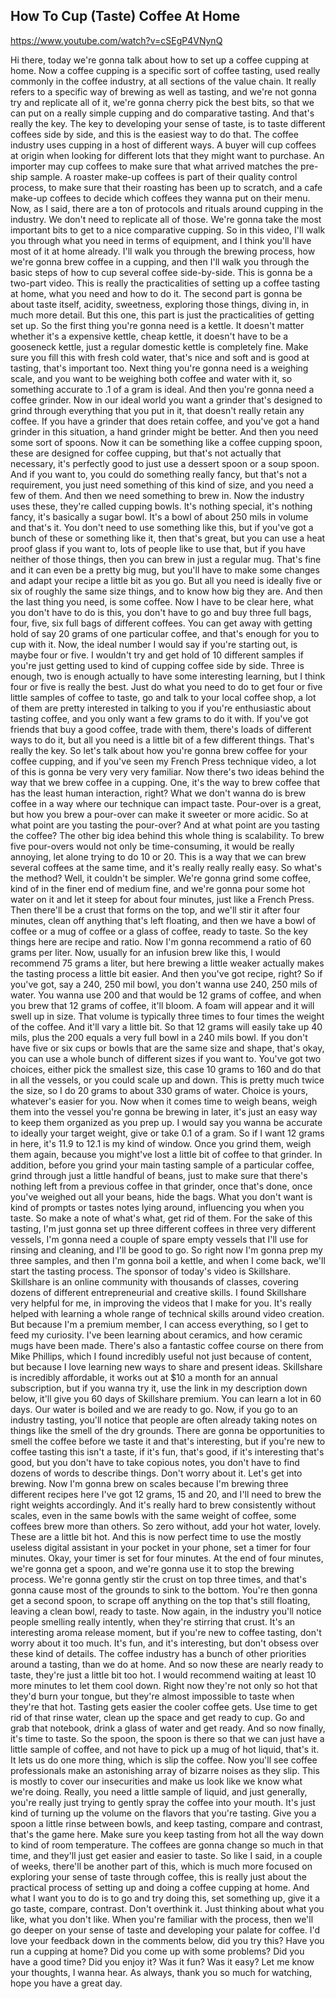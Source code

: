 ## How To Cup (Taste) Coffee At Home

<https://www.youtube.com/watch?v=cSEgP4VNynQ>

Hi there, today we're gonna talk about
how to set up a coffee cupping at home.
Now a coffee cupping is a
specific sort of coffee tasting,
used really commonly
in the coffee industry,
at all sections of the value chain.
It really refers to a specific way
of brewing as well as tasting,
and we're not gonna try
and replicate all of it,
we're gonna cherry pick the best bits,
so that we can put on
a really simple cupping
and do comparative tasting.
And that's really the key.
The key to developing your sense of taste,
is to taste different
coffees side by side,
and this is the easiest way to do that.
The coffee industry uses cupping
in a host of different ways.
A buyer will cup coffees at origin
when looking for different lots
that they might want to purchase.
An importer may cup
coffees to make sure that
what arrived matches the pre-ship sample.
A roaster make-up coffees
is part of their quality control process,
to make sure that their
roasting has been up to scratch,
and a cafe make-up coffees
to decide which coffees
they wanna put on their menu.
Now, as I said, there are a
ton of protocols and rituals
around cupping in the industry.
We don't need to replicate all of those.
We're gonna take the most important bits
to get to a nice comparative cupping.
So in this video, I'll walk you through
what you need in terms of equipment,
and I think you'll have
most of it at home already.
I'll walk you through the brewing process,
how we're gonna brew coffee in a cupping,
and then I'll walk you
through the basic steps
of how to cup several coffee side-by-side.
This is gonna be a two-part video.
This is really the practicalities
of setting up a coffee tasting at home,
what you need and how to do it.
The second part is gonna
be about taste itself,
acidity, sweetness,
exploring those things,
diving in, in much more detail.
But this one, this part is just
the practicalities of getting set up.
So the first thing you're
gonna need is a kettle.
It doesn't matter whether
it's a expensive kettle,
cheap kettle, it doesn't have
to be a gooseneck kettle,
just a regular domestic
kettle is completely fine.
Make sure you fill this
with fresh cold water,
that's nice and soft
and is good at tasting,
that's important too.
Next thing you're gonna
need is a weighing scale,
and you want to be weighing
both coffee and water with it,
so something accurate to
.1 of a gram is ideal.
And then you're gonna
need a coffee grinder.
Now in our ideal world you want a grinder
that's designed to grind through
everything that you put in it,
that doesn't really retain any coffee.
If you have a grinder
that does retain coffee,
and you've got a hand
grinder in this situation,
a hand grinder might be better.
And then you need some sort of spoons.
Now it can be something
like a coffee cupping spoon,
these are designed for coffee cupping,
but that's not actually that necessary,
it's perfectly good to just use
a dessert spoon or a soup spoon.
And if you want to, you could
do something really fancy,
but that's not a requirement,
you just need something
of this kind of size,
and you need a few of them.
And then we need something to brew in.
Now the industry uses these,
they're called cupping bowls.
It's nothing special, it's nothing fancy,
it's basically a sugar bowl.
It's a bowl of about 250
mils in volume and that's it.
You don't need to use something like this,
but if you've got a bunch of
these or something like it,
then that's great, but you can use
a heat proof glass if you want to,
lots of people like to use that,
but if you have neither of those things,
then you can brew in just a regular mug.
That's fine and it can
even be a pretty big mug,
but you'll have to make some changes
and adapt your recipe
a little bit as you go.
But all you need is ideally five or six
of roughly the same size things,
and to know how big they are.
And then the last thing
you need, is some coffee.
Now I have to be clear here,
what you don't have to do is this,
you don't have to go
and buy three full bags,
four, five, six full bags
of different coffees.
You can get away with getting hold of say
20 grams of one particular coffee,
and that's enough for you to cup with it.
Now, the ideal number I would
say if you're starting out,
is maybe four or five.
I wouldn't try and get hold
of 10 different samples
if you're just getting used
to kind of cupping coffee side by side.
Three is enough, two is enough
actually to have some
interesting learning,
but I think four or
five is really the best.
Just do what you need to do
to get four or five little
samples of coffee to taste,
go and talk to your local coffee shop,
a lot of them are pretty
interested in talking to you
if you're enthusiastic
about tasting coffee,
and you only want a few
grams to do it with.
If you've got friends
that buy a good coffee,
trade with them, there's loads
of different ways to do it,
but all you need is a little
bit of a few different things.
That's really the key.
So let's talk about how
you're gonna brew coffee
for your coffee cupping,
and if you've seen my French
Press technique video,
a lot of this is gonna be
very very very familiar.
Now there's two ideas behind the way
that we brew coffee in a cupping.
One, it's the way to brew coffee
that has the least human
interaction, right?
What we don't wanna do is brew coffee
in a way where our
technique can impact taste.
Pour-over is a great, but
how you brew a pour-over
can make it sweeter or more acidic.
So at what point are you
tasting the pour-over?
And at what point are
you tasting the coffee?
The other big idea behind this
whole thing is scalability.
To brew five pour-overs would
not only be time-consuming,
it would be really annoying,
let alone trying to do 10 or 20.
This is a way that we can brew
several coffees at the same time,
and it's really really really easy.
So what's the method?
Well, it couldn't be simpler.
We're gonna grind some coffee,
kind of in the finer end of medium fine,
and we're gonna pour some hot water on it
and let it steep for about four minutes,
just like a French Press.
Then there'll be a crust
that forms on the top,
and we'll stir it after four minutes,
clean off anything that's left floating,
and then we have a bowl of coffee
or a mug of coffee or a glass
of coffee, ready to taste.
So the key things here
are recipe and ratio.
Now I'm gonna recommend a
ratio of 60 grams per liter.
Now, usually for an
infusion brew like this,
I would recommend 75 grams a liter,
but here brewing a little weaker
actually makes the tasting
process a little bit easier.
And then you've got recipe, right?
So if you've got, say a 240, 250 mil bowl,
you don't wanna use
240, 250 mils of water.
You wanna use 200 and that
would be 12 grams of coffee,
and when you brew that 12
grams of coffee, it'll bloom.
A foam will appear and
it will swell up in size.
That volume is typically
three times to four times
the weight of the coffee.
And it'll vary a little bit.
So that 12 grams will
easily take up 40 mils,
plus the 200 equals a very
full bowl in a 240 mils bowl.
If you don't have five
or six cups or bowls
that are the same size
and shape, that's okay,
you can use a whole bunch of
different sizes if you want to.
You've got two choices,
either pick the smallest size,
this case 10 grams to 160 and
do that in all the vessels,
or you could scale up and down.
This is pretty much twice the size,
so I do 20 grams to
about 330 grams of water.
Choice is yours,
whatever's easier for you.
Now when it comes time to weigh beans,
weigh them into the vessel
you're gonna be brewing in later,
it's just an easy way
to keep them organized
as you prep up.
I would say you wanna be accurate
to ideally your target weight,
give or take 0.1 of a gram.
So if I want 12 grams in here,
it's 11.9 to 12.1 is my kind of window.
Once you grind them, weigh them again,
because you might've lost a little bit
of coffee to that grinder.
In addition, before you
grind your main tasting
sample of a particular coffee,
grind through just a
little handful of beans,
just to make sure that
there's nothing left
from a previous coffee in that grinder,
once that's done, once you've weighed out
all your beans, hide the bags.
What you don't want is kind of prompts
or tastes notes lying around,
influencing you when you taste.
So make a note of what's
what, get rid of them.
For the sake of this tasting,
I'm just gonna set up
three different coffees in
three very different vessels,
I'm gonna need a couple
of spare empty vessels
that I'll use for rinsing and cleaning,
and I'll be good to go.
So right now I'm gonna
prep my three samples,
and then I'm gonna boil a kettle,
and when I come back, we'll
start the tasting process.
The sponsor of today's
video is Skillshare.
Skillshare is an online community
with thousands of classes,
covering dozens of different
entrepreneurial and creative skills.
I found Skillshare very helpful for me,
in improving the videos
that I make for you.
It's really helped with learning
a whole range of technical
skills around video creation.
But because I'm a premium member,
I can access everything, so
I get to feed my curiosity.
I've been learning about ceramics,
and how ceramic mugs have been made.
There's also a fantastic coffee course
on there from Mike Phillips,
which I found incredibly useful
not just because of content,
but because I love learning new ways
to share and present ideas.
Skillshare is incredibly affordable,
it works out at $10 a month
for an annual subscription,
but if you wanna try it,
use the link in my description down below,
it'll give you 60 days
of Skillshare premium.
You can learn a lot in 60 days.
Our water is boiled
and we are ready to go.
Now, if you go to an industry tasting,
you'll notice that people are
often already taking notes
on things like the smell
of the dry grounds.
There are gonna be opportunities
to smell the coffee before we taste it
and that's interesting,
but if you're new to coffee
tasting this isn't a taste,
if it's fun, that's good, if
it's interesting that's good,
but you don't have to take copious notes,
you don't have to find dozens
of words to describe things.
Don't worry about it.
Let's get into brewing.
Now I'm gonna brew on scales
because I'm brewing
three different recipes
here I've got 12 grams, 15 and 20,
and I'll need to brew the
right weights accordingly.
And it's really hard to brew
consistently without scales,
even in the same bowls with
the same weight of coffee,
some coffees brew more than others.
So zero without, add your hot water,
lovely.
These are a little bit hot.
And this is now perfect time to use
the mostly useless digital assistant
in your pocket in your phone,
set a timer for four minutes.
Okay, your timer is set for four minutes.
At the end of four minutes,
we're gonna get a spoon,
and we're gonna use it to
stop the brewing process.
We're gonna gently stir the
crust on top three times,
and that's gonna cause
most of the grounds to sink to the bottom.
You're then gonna get a second spoon,
to scrape off anything on the
top that's still floating,
leaving a clean bowl, ready to taste.
Now again, in the industry
you'll notice people
smelling really intently,
when they're stirring that crust.
It's an interesting aroma release moment,
but if you're new to coffee tasting,
don't worry about it too much.
It's fun, and it's interesting,
but don't obsess over
these kind of details.
The coffee industry has a
bunch of other priorities
around a tasting, than we do at home.
And so now these are
nearly ready to taste,
they're just a little bit too hot.
I would recommend waiting
at least 10 more minutes
to let them cool down.
Right now they're not only so hot
that they'd burn your tongue,
but they're almost impossible to taste
when they're that hot.
Tasting gets easier
the cooler coffee gets.
Use time to get rid of that rinse water,
clean up the space and get ready to cup.
Go and grab that notebook,
drink a glass of water and get ready.
And so now finally, it's time to taste.
So the spoon, the spoon is there
so that we can just have
a little sample of coffee,
and not have to pick up a
mug of hot liquid, that's it.
It lets us do one more thing,
which is slip the coffee.
Now you'll see coffee professionals
make an astonishing array of
bizarre noises as they slip.
This is mostly to cover our insecurities
and make us look like we
know what we're doing.
Really, you need a
little sample of liquid,
and just generally, you're really
just trying to gently spray
the coffee into your mouth.
It's just kind of turning up the volume
on the flavors that you're tasting.
Give you a spoon a little
rinse between bowls,
and keep tasting, compare and contrast,
that's the game here.
Make sure you keep tasting
from hot all the way down
to kind of room temperature.
The coffees are gonna
change so much in that time,
and they'll just get
easier and easier to taste.
So like I said, in a couple of weeks,
there'll be another part of this,
which is much more focused on
exploring your sense of
taste through coffee,
this is really just about
the practical process
of setting up and doing
a coffee cupping at home.
And what I want you to do
is to go and try doing this,
set something up, give it a
go taste, compare, contrast.
Don't overthink it.
Just thinking about what you
like, what you don't like.
When you're familiar with the process,
then we'll go deeper
on your sense of taste
and developing your palate for coffee.
I'd love your feedback
down in the comments below,
did you try this?
Have you run a cupping at home?
Did you come up with some problems?
Did you have a good time?
Did you enjoy it?
Was it fun?
Was it easy?
Let me know your thoughts, I wanna hear.
As always, thank you so much for watching,
hope you have a great day.
